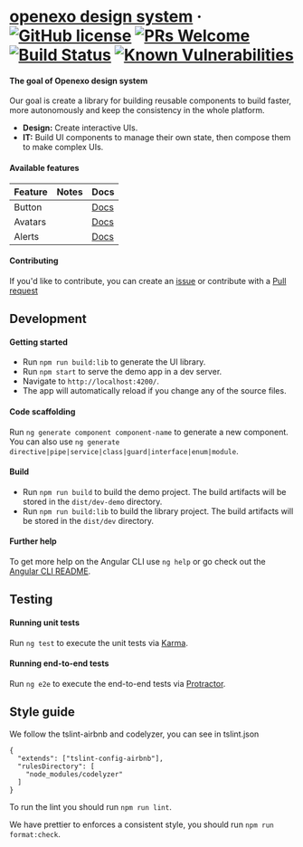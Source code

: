 # [openexo design system](https://www.openexo.com/) &middot; [![GitHub license](https://img.shields.io/badge/license-MIT-blue.svg)]() [![PRs Welcome](https://img.shields.io/badge/PRs-welcome-brightgreen.svg)](https://github.com/exolever/exo-design-system/pulls) [![Build Status](https://travis-ci.org/exolever/exo-design-system.svg?branch=master)](https://travis-ci.org/exolever/exo-design-system) [![Known Vulnerabilities](https://snyk.io/test/github/exolever/exo-design-system/badge.svg)](https://snyk.io/test/github/exolever/exo-design-system)

#### The goal of Openexo design system
Our goal is create a library for building reusable components to build faster, more autonomously and keep the consistency in the whole platform.

* **Design:** Create interactive UIs.
* **IT:** Build UI components to manage their own state, then compose them to make complex UIs.

#### Available features
| Feature          | Notes                                                  | Docs  |
|------------------|--------------------------------------------------------|------ |
| Button           |                                                        | [Docs](https://exolever.github.io/exo-design-system/components/buttons) |
| Avatars          |                                                        | [Docs](https://exolever.github.io/exo-design-system/components/avatars)  |
| Alerts           |                                                        | [Docs](https://exolever.github.io/exo-design-system/components/alerts)  |

#### Contributing
If you'd like to contribute, you can create an [issue](https://github.com/exolever/exo-design-system/issues) or contribute with a [Pull request](https://github.com/exolever/exo-design-system/pulls)

## Development

#### Getting started
- Run `npm run build:lib` to generate the UI library.
- Run `npm start` to serve the demo app in a dev server.
- Navigate to `http://localhost:4200/`.
- The app will automatically reload if you change any of the source files.

#### Code scaffolding
Run `ng generate component component-name` to generate a new component. You can also use
`ng generate directive|pipe|service|class|guard|interface|enum|module`.

#### Build
- Run `npm run build` to build the demo project.
The build artifacts will be stored in the `dist/dev-demo` directory.
- Run `npm run build:lib` to build the library project.
The build artifacts will be stored in the `dist/dev` directory.

#### Further help
To get more help on the Angular CLI use `ng help` or go check out the [Angular CLI README](https://github.com/angular/angular-cli/blob/master/README.md).

## Testing
#### Running unit tests
Run `ng test` to execute the unit tests via [Karma](https://karma-runner.github.io).

#### Running end-to-end tests
Run `ng e2e` to execute the end-to-end tests via [Protractor](http://www.protractortest.org/).

## Style guide
We follow the tslint-airbnb and codelyzer, you can see in tslint.json
```
{
  "extends": ["tslint-config-airbnb"],
  "rulesDirectory": [
    "node_modules/codelyzer"
  ]
}
```
To run the lint you should run `npm run lint`.

We have prettier to enforces a consistent style, you should run `npm run format:check`.

